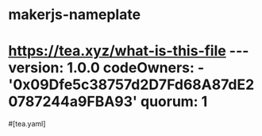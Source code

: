 # makerjs-nameplate
# https://tea.xyz/what-is-this-file --- version: 1.0.0 codeOwners:   - '0x09Dfe5c38757d2D7Fd68A87dE20787244a9FBA93' quorum: 1
#[tea.yaml]

